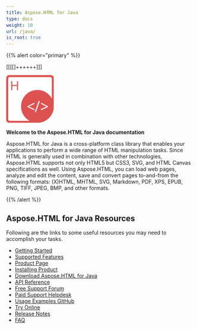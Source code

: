 ```yaml
---
title: Aspose.HTML for Java
type: docs
weight: 10
url: /java/
is_root: true
---
```

{{% alert color="primary" %}} 

\[[[[]++++++]]]

![Aspose.HTML for Java Product Logo](home_1.png)

**Welcome to the Aspose.HTML for Java documentation**

Aspose.HTML for Java is a cross-platform class library that enables your applications to perform a wide range of HTML manipulation tasks. Since HTML is generally used in combination with other technologies, Aspose.HTML supports not only HTML5 but CSS3, SVG, and HTML Canvas specifications as well. Using Aspose.HTML, you can load web pages, analyze and edit the content, save and convert pages to-and-from the following formats: (X)HTML, MHTML, SVG, Markdown, PDF, XPS, EPUB, PNG, TIFF, JPEG, BMP, and other formats.

{{% /alert %}} 

## Aspose.HTML for Java Resources

Following are the links to some useful resources you may need to accomplish your tasks.

* [Getting Started](/html/java/getting-started/)
* [Supported Features](/html/java/features-list/)
* [Product Page](https://products.aspose.com/html/java)
* [Installing Product](/html/java/installation/)
* [Download Aspose.HTML for Java](https://repository.aspose.com/webapp/#/artifacts/browse/tree/General/repo/com/aspose/aspose-html)
* [API Reference](https://apireference.aspose.com/html/java)
* [Free Support Forum](https://forum.aspose.com/c/html)
* [Paid Support Helpdesk](https://helpdesk.aspose.com/)
* [Usage Examples GitHub](https://github.com/aspose-html/Aspose.HTML-for-Java)
* [Try Online](https://products.aspose.app/html/family)
* [Release Notes](/html/java/release-notes/)
* [FAQ](/html/java/faq-html/)